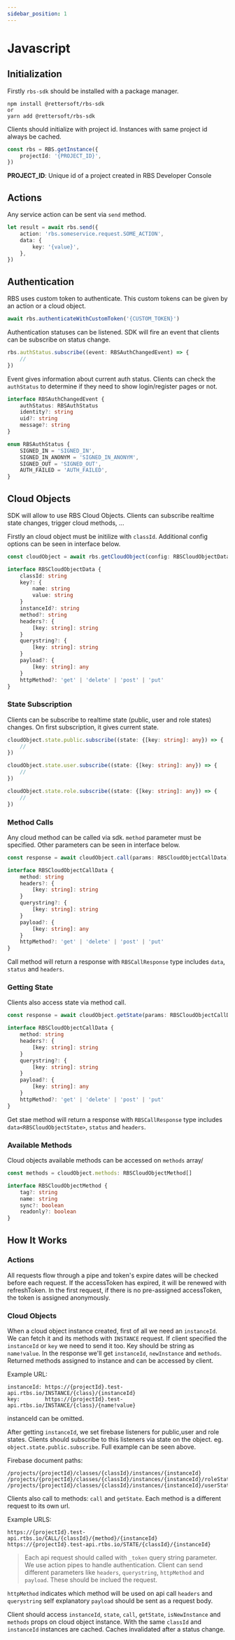 ```yaml
---
sidebar_position: 1
---
```


# Javascript

## Initialization

Firstly `rbs-sdk` should be installed with a package manager.

```
npm install @rettersoft/rbs-sdk
or
yarn add @rettersoft/rbs-sdk
```

Clients should initialize with project id. Instances with same project id always be cached.

```ts
const rbs = RBS.getInstance({
    projectId: '{PROJECT_ID}',
})
```

**PROJECT_ID**: Unique id of a project created in RBS Developer Console

## Actions

Any service action can be sent via `send` method.

```ts
let result = await rbs.send({
    action: 'rbs.someservice.request.SOME_ACTION',
    data: {
        key: '{value}',
    },
})
```

## Authentication

RBS uses custom token to authenticate. This custom tokens can be given by an action or a cloud object.

```ts
await rbs.authenticateWithCustomToken('{CUSTOM_TOKEN}')
```

Authentication statuses can be listened. SDK will fire an event that clients can be subscribe on status change.

```ts
rbs.authStatus.subscribe((event: RBSAuthChangedEvent) => {
    //
})
```

Event gives information about current auth status. Clients can check the `authStatus` to determine if they need to show login/register pages or not.

```ts
interface RBSAuthChangedEvent {
    authStatus: RBSAuthStatus
    identity?: string
    uid?: string
    message?: string
}

enum RBSAuthStatus {
    SIGNED_IN = 'SIGNED_IN',
    SIGNED_IN_ANONYM = 'SIGNED_IN_ANONYM',
    SIGNED_OUT = 'SIGNED_OUT',
    AUTH_FAILED = 'AUTH_FAILED',
}
```

## Cloud Objects

SDK will allow to use RBS Cloud Objects. Clients can subscribe realtime state changes, trigger cloud methods, ...

Firstly an cloud object must be initilize with `classId`. Additional config options can be seen in interface below.

```ts
const cloudObject = await rbs.getCloudObject(config: RBSCloudObjectData)

interface RBSCloudObjectData {
    classId: string
    key?: {
        name: string
        value: string
    }
    instanceId?: string
    method?: string
    headers?: {
        [key: string]: string
    }
    querystring?: {
        [key: string]: string
    }
    payload?: {
        [key: string]: any
    }
    httpMethod?: 'get' | 'delete' | 'post' | 'put'
}
```

### State Subscription
Clients can be subscribe to realtime state (public, user and role states) changes. On first subscription, it gives current state.

```ts
cloudObject.state.public.subscribe((state: {[key: string]: any}) => {
    // 
})

cloudObject.state.user.subscribe((state: {[key: string]: any}) => {
    // 
})

cloudObject.state.role.subscribe((state: {[key: string]: any}) => {
    // 
})
```

### Method Calls
Any cloud method can be called via sdk. `method` parameter must be specified. Other parameters can be seen in interface below.
```ts
const response = await cloudObject.call(params: RBSCloudObjectCallData)

interface RBSCloudObjectCallData {
    method: string
    headers?: {
        [key: string]: string
    }
    querystring?: {
        [key: string]: string
    }
    payload?: {
        [key: string]: any
    }
    httpMethod?: 'get' | 'delete' | 'post' | 'put'
}
```

Call method will return a response with `RBSCallResponse` type includes `data`, `status` and `headers`.

### Getting State
Clients also access state via method call.
```ts
const response = await cloudObject.getState(params: RBSCloudObjectCallData)

interface RBSCloudObjectCallData {
    method: string
    headers?: {
        [key: string]: string
    }
    querystring?: {
        [key: string]: string
    }
    payload?: {
        [key: string]: any
    }
    httpMethod?: 'get' | 'delete' | 'post' | 'put'
}
```


Get stae method will return a response with `RBSCallResponse` type includes `data<RBSCloudObjectState>`, `status` and `headers`.

### Available Methods
Cloud objects available methods can be accessed on `methods` array/
```ts
const methods = cloudObject.methods: RBSCloudObjectMethod[]

interface RBSCloudObjectMethod {
    tag?: string
    name: string
    sync?: boolean
    readonly?: boolean
}
```

## How It Works

### Actions
All requests flow through a pipe and token's expire dates will be checked before each request. If the accessToken has expired, it will be renewed with refreshToken. In the first request, if there is no pre-assigned accessToken, the token is assigned anonymously.

### Cloud Objects
When a cloud object instance created, first of all we need an `instanceId`. We can fetch it and its methods with `INSTANCE` request. If client specified the `instanceId` or `key` we need to send it too. Key should be string as `name!value`.  In the response we'll get `instanceId`, `newInstance` and `methods`. Returned methods assigned to instance and can be accessed by client.

Example URL:
```
instanceId: https://{projectId}.test-api.rtbs.io/INSTANCE/{class}/{instanceId}
key:        https://{projectId}.test-api.rtbs.io/INSTANCE/{class}/{name!value}
```
instanceId can be omitted.


After getting `instanceId`, we set firebase listeners for public,user and role states. Clients should subscribe to this listeners via state on the object. eg. `object.state.public.subscribe`. Full example can be seen above.

Firebase document paths:
```
/projects/{projectId}/classes/{classId}/instances/{instanceId}
/projects/{projectId}/classes/{classId}/instances/{instanceId}/roleState/{identity}
/projects/{projectId}/classes/{classId}/instances/{instanceId}/userState/{userId}
```

Clients also call to methods: `call` and `getState`. Each method is a different request to its own url. 

Example URLS:
```
https://{projectId}.test-api.rtbs.io/CALL/{classId}/{method}/{instanceId}
https://{projectId}.test-api.rtbs.io/STATE/{classId}/{instanceId}
```

> Each api request should called with `_token` query string parameter. We use action pipes to handle authentication. Client can send different parameters like `headers`, `querystring`, `httpMethod` and `payload`. These should be inclued the request.

`httpMethod` indicates which method will be used on api call
`headers` and `querystring` self explanatory
`payload` should be sent as a request body.

Client should access `instanceId`, `state`, `call`, `getState`, `isNewInstance` and `methods` props on cloud object instance. With the same `classId` and `instanceId` instances are cached. Caches invalidated after a status change.
